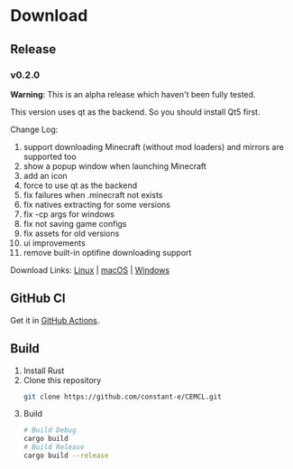 # Download

## Release
### v0.2.0
**Warning**: This is an alpha release which haven't been fully tested.

This version uses qt as the backend. So you should install Qt5 first.

Change Log:
1. support downloading Minecraft (without mod loaders) and mirrors are supported too
2. show a popup window when launching Minecraft
3. add an icon
4. force to use qt as the backend
5. fix failures when .minecraft not exists
6. fix natives extracting for some versions
7. fix -cp args for windows
8. fix not saving game configs
9. fix assets for old versions
10. ui improvements
11. remove built-in optifine downloading support

Download Links:
[Linux](https://github.com/constant-e/CEMCL/releases/download/v0.2.0/cemcl-0.2.0-linux-x86_64) |
[macOS](https://github.com/constant-e/CEMCL/releases/download/v0.2.0/cemcl-0.2.0-macos-x86_64) |
[Windows](https://github.com/constant-e/CEMCL/releases/download/v0.2.0/cemcl-0.2.0-windows-x86_64.exe)

## GitHub CI
Get it in [GitHub Actions](https://github.com/constant-e/CEMCL/actions).

## Build
1. Install Rust
2. Clone this repository
   ```sh
   git clone https://github.com/constant-e/CEMCL.git
   ```
3. Build
   ```sh
   # Build Debug
   cargo build
   # Build Release
   cargo build --release
   ```
